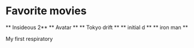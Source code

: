# Favorite movies
** Insideous 2**
** Avatar **
** Tokyo drift **
** initial d **
** iron man **

My first respiratory
